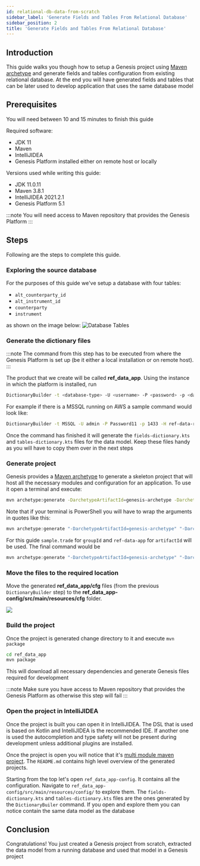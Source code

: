 ```yaml
---
id: relational-db-data-from-scratch
sidebar_label: 'Generate Fields and Tables From Relational Database'
sidebar_position: 2
title: 'Generate Fields and Tables From Relational Database'
---
```


## Introduction ##
This guide walks you though how to setup a Genesis project using [Maven archetype](https://maven.apache.org/guides/introduction/introduction-to-archetypes.html) and generate fields and tables configuration from existing relational database. At the end you will have generated fields and tables that can be later used to develop application that uses the same database model

## Prerequisites ##

You will need between 10 and 15 minutes to finish this guide

Required software: 
 - JDK 11
 - Maven
 - IntelliJIDEA
 - Genesis Platform installed either on remote host or locally

Versions used while writing this guide:
 - JDK 11.0.11
 - Maven 3.8.1
 - IntelliJIDEA 2021.2.1
 - Genesis Platform 5.1

:::note
You will need access to Maven repository that provides the Genesis Platform
:::

## Steps ##

Following are the steps to complete this guide.

### Exploring the source database ###
For the purposes of this guide we've setup a database with four tables:
 - `alt_counterparty_id`
 - `alt_instrument_id`
 - `counterparty`
 - `instrument`

as shown on the image below:
![Database Tables](/img/dbeaver-screenshot.png)

### Generate the dictionary files ###
:::note
The command from this step has to be executed from where the Genesis Platform is set up (be it either a local installation or on remote host).
:::

The product that we create will be called **ref_data_app**. Using the instance in which the platform is installed, run
```bash
DictionaryBuilder -t <database-type> -U <username> -P <password> -p <database-port> -H <database-host> -d tradingapp --product <product-name> -o <output-directory> -i 200 --tables <comma-separated-table-names>
```
For example if there is a MSSQL running on AWS a sample command would look like:
```bash
DictionaryBuilder -t MSSQL -U admin -P Password11 -p 1433 -H ref-data-rdb.clatr30sknco.eu-west-2.rds.amazonaws.com -d tradingapp --product ref_data_app -o ref_data_app/ -i 200 --tables alt_counterparty_id,alt_instrument_id,counterparty,instrument
```

Once the command has finished it will generate the `fields-dictionary.kts` and `tables-dictionary.kts` files for the data model. Keep these files handy as you will have to copy them over in the next steps

### Generate project ###
Genesis provides a [Maven archetype](https://maven.apache.org/guides/introduction/introduction-to-archetypes.html) to generate a skeleton project that will host all the necessary modules and configuration for an application. To use it open a terminal and execute:
```bash
mvn archetype:generate -DarchetypeArtifactId=genesis-archetype -DarchetypeGroupId=global.genesis -DgroupId=<group_id> -Dversion=1.0.0-SNAPSHOT -DinteractiveMode=true -DarchetypeVersion=5.2.0 -DartifactId=<artifact_id>
```

Note that if your terminal is PowerShell you will have to wrap the arguments in quotes like this:
```powershell
mvn archetype:generate "-DarchetypeArtifactId=genesis-archetype" "-DarchetypeGroupId=global.genesis" "-DgroupId=<group_id>" "-Dversion=1.0.0-SNAPSHOT" "-DinteractiveMode=true" "-DarchetypeVersion=5.2.0" "-DartifactId=<artifact_id>"
```

For this guide `sample.trade` for `groupId` and `ref-data-app` for `artifactId` will be used. The final command would be
```powershell
mvn archetype:generate "-DarchetypeArtifactId=genesis-archetype" "-DarchetypeGroupId=global.genesis" "-DgroupId=sample.trade" "-Dversion=1.0.0-SNAPSHOT" "-DinteractiveMode=true" "-DarchetypeVersion=5.2.0-SNAPSHOT" "-DartifactId=ref_data_app"
```

### Move the files to the required location ###

Move the generated **ref_data_app/cfg** files (from the previous `DictionaryBuilder` step) to the **ref_data_app-config/src/main/resources/cfg** folder.

![](/img/copy-generated-script-files-inside-ref_data_app-script-config.png)

### Build the project ###
Once the project is generated change directory to it and execute `mvn package`

```bash
cd ref_data_app
mvn package
```

This will download all necessary dependencies and generate Genesis files required for development

:::note
Make sure you have access to Maven repository that provides the Genesis Platform as otherwise this step will fail
:::

### Open the project in IntelliJIDEA ####

Once the project is built you can open it in IntelliJIDEA. The DSL that is used is based on Kotlin and IntelliJIDEA is the recommended IDE. If another one is used the autocompletion and type safety will not be present during development unless additional plugins are installed.

Once the project is open you will notice that it's [multi module maven project](https://maven.apache.org/guides/mini/guide-multiple-modules.html). The `README.md` contains high level overview of the generated projects. 

Starting from the top let's open `ref_data_app-config`. It contains all the configuration. Navigate to `ref_data_app-config/src/main/resources/config/` to explore them. The `fields-dictionary.kts` and `tables-dictionary.kts` files are the ones generated by the `DictionaryBuiler` command. If you open and explore them you can notice contain the same data model as the database

## Conclusion ##
Congratulations! You just created a Genesis project from scratch, extracted the data model from a running database and used that model in a Genesis project
